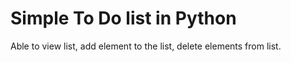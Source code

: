 # Simple To Do list in Python

Able to view list, add element to the list, delete elements from list.
